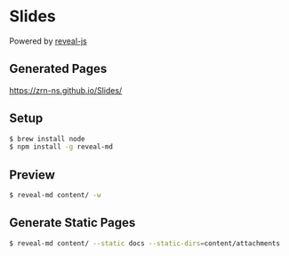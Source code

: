 # Slides

Powered by [reveal-js](https://github.com/webpro/reveal-md)

## Generated Pages

<a href="https://zrn-ns.github.io/Slides/" target="_blank">https://zrn-ns.github.io/Slides/</a>

## Setup

```bash
$ brew install node
$ npm install -g reveal-md
```

## Preview

```bash
$ reveal-md content/ -w
```

## Generate Static Pages

```bash
$ reveal-md content/ --static docs --static-dirs=content/attachments
```


